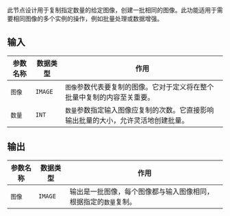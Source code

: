 
此节点设计用于复制指定数量的给定图像，创建一批相同的图像。此功能适用于需要相同图像的多个实例的操作，例如批量处理或数据增强。

## 输入

| 参数名称 | 数据类型 | 作用 |
| --- | --- | --- |
| `图像` | `IMAGE` | `图像`参数代表要复制的图像。它对于定义将在整个批量中复制的内容至关重要。 |
| `数量` | `INT` | `数量`参数指定输入图像应复制的次数。它直接影响输出批量的大小，允许灵活地创建批量。 |

## 输出

| 参数名称 | 数据类型 | 作用 |
| --- | --- | --- |
| `图像` | `IMAGE` | 输出是一批图像，每个图像都与输入图像相同，根据指定的`数量`复制。 |

